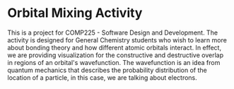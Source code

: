 # Orbital Mixing Activity

This is a project for COMP225 - Software Design and Development. The activity is designed for General Chemistry students who wish to learn more about bonding theory and how different atomic orbitals interact. In effect, we are providing visualization for the constructive and destructive overlap in regions of an orbital's wavefunction. The wavefunction is an idea from quantum mechanics that describes the probability distribution of the location of a particle, in this case, we are talking about electrons.
